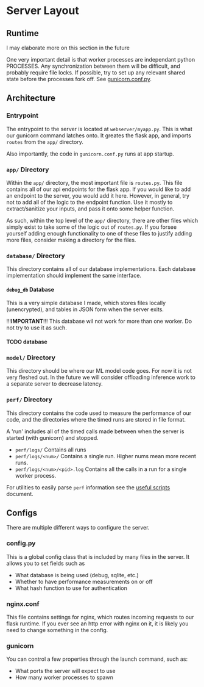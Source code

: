 # Server Layout

## Runtime

I may elaborate more on this section in the future

One very important detail is that worker processes are independant python PROCESSES. Any synchronization between them will be difficult, and probably require file locks. If possible, try to set up any relevant shared state before the processes fork off. See [gunicorn.conf.py](../gunicorn.conf.py).

## Architecture


### Entrypoint

The entrypoint to the server is located at `webserver/myapp.py`. This is what our gunicorn command latches onto. It greates the flask app, and imports `routes` from the `app/` directory.

Also importantly, the code in `gunicorn.conf.py` runs at app startup.

### `app/` Directory

Within the `app/` directory, the most important file is `routes.py`. This file contains all of our api endpoints for the flask app. If you would like to add an endpoint to the server, you would add it here. However, in general, try not to add all of the logic to the endpoint function. Use it mostly to extract/sanitize your inputs, and pass it onto some helper function.

As such, within the top level of the `app/` directory, there are other files which simply exist to take some of the logic out of `routes.py`. If you forsee yourself adding enough functionality to one of these files to justify adding more files, consider making a directory for the files.

### `database/` Directory

This directory contains all of our database implementations. Each database implementation should implement the same interface. 

#### `debug_db` Database

This is a very simple database I made, which stores files locally (unencrypted), and tables in JSON form when the server exits.

!!!**IMPORTANT**!!! This database wil not work for more than one worker. Do not try to use it as such.

#### TODO database

### `model/` Directory

This directory should be where our ML model code goes. For now it is not very fleshed out. In the future we will consider offloading inference work to a separate server to decrease latency.

### `perf/` Directory

This directory contains the code used to measure the performance of our code, and the directories where the timed runs are stored in file format.

A 'run' includes all of the timed calls made between when the server is started (with gunicorn) and stopped.

- `perf/logs/` Contains all runs
- `perf/logs/<num>/` Contains a single run. Higher nums mean more recent runs.
- `perf/logs/<num>/<pid>.log` Contains all the calls in a run for a single worker process.

For utilities to easily parse `perf` information see the [useful scripts](../notes/useful_scripts.md) document.



## Configs

There are multiple different ways to configure the server.

### config.py

This is a global config class that is included by many files in the server. It allows you to set fields such as
- What database is being used (debug, sqlite, etc.)
- Whether to have performance measurements on or off
- What hash function to use for authentication

### nginx.conf

This file contains settings for nginx, which routes incoming requests to our flask runtime. If you ever see an http error with nginx on it, it is likely you need to change something in the config.

### gunicorn

You can control a few properties through the launch command, such as:
- What ports the server will expect to use
- How many worker processes to spawn